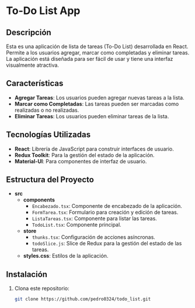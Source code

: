 # To-Do List App

## Descripción
Esta es una aplicación de lista de tareas (To-Do List) desarrollada en React. Permite a los usuarios agregar, marcar como completadas y eliminar tareas. La aplicación está diseñada para ser fácil de usar y tiene una interfaz visualmente atractiva.

## Características
- **Agregar Tareas**: Los usuarios pueden agregar nuevas tareas a la lista.
- **Marcar como Completadas**: Las tareas pueden ser marcadas como realizadas o no realizadas.
- **Eliminar Tareas**: Los usuarios pueden eliminar tareas de la lista.

## Tecnologías Utilizadas
- **React**: Librería de JavaScript para construir interfaces de usuario.
- **Redux Toolkit**: Para la gestión del estado de la aplicación.
- **Material-UI**: Para componentes de interfaz de usuario.

## Estructura del Proyecto
- **src**
  - **components**
    - `Encabezado.tsx`: Componente de encabezado de la aplicación.
    - `FormTarea.tsx`: Formulario para creación y edición de tareas.
    - `ListaTareas.tsx`: Componente para listar las tareas.
    - `TodoList.tsx`: Componente principal.
  - **store**
    - `thunks.tsx`: Configuración de acciones asíncronas.
    - `todoSlice.js`: Slice de Redux para la gestión del estado de las tareas.
  - **styles.css**: Estilos de la aplicación.

## Instalación

1. Clona este repositorio:
   ```bash
   git clone https://github.com/pedro0324/todo_list.git
